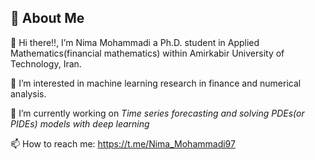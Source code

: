## 🚀 About Me

👋 Hi there!!, I’m Nima Mohammadi a Ph.D. student in Applied Mathematics(financial mathematics) within Amirkabir University of Technology, Iran.

👀 I’m interested in machine learning research in finance and numerical analysis.

🌱 I’m currently working on *Time series forecasting and solving PDEs(or PIDEs) models with deep learning* 

📫 How to reach me: https://t.me/Nima_Mohammadi97
